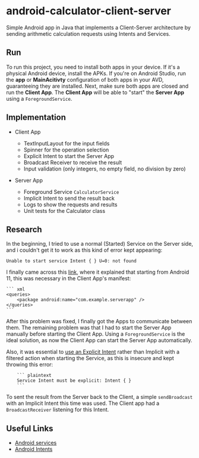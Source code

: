 # android-calculator-client-server
Simple Android app in Java that implements a Client-Server architecture by sending arithmetic calculation requests using Intents and Services.


## Run

To run this project, you need to install both apps in your device. If it's a physical Android device, install the APKs. If you're on Android Studio, run the **app** or **MainAcitivty** configuration of both apps in your AVD, guaranteeing they are installed.
Next, make sure both apps are closed and run the **Client App**. The **Client App** will be able to "start" the **Server App** using a <code>ForegroundService</code>.

## Implementation

- Client App
    - TextInputLayout for the input fields
    - Spinner for the operation selection
    - Explicit Intent to start the Server App
    - Broadcast Receiver to receive the result
    - Input validation (only integers, no empty field, no division by zero)


- Server App
    - Foreground Service <code>CalculatorService</code>
    - Implicit Intent to send the result back
    - Logs to show the requests and results
    - Unit tests for the Calculator class

## Research

In the beginning, I tried to use a normal (Started) Service on the Server side, and i couldn't get it to work as this kind of error kept appearing:
    
``` plaintext
Unable to start service Intent { } U=0: not found
```

I finally came across this [link](https://stackoverflow.com/questions/67648647/android-11-starting-a-service-of-another-app), where it explained that starting from Android 11, this was necessary in the Client App's manifest:

    ``` xml
    <queries>
        <package android:name="com.example.serverapp" />
    </queries>
    ```

After this problem was fixed, I finally got the Apps to communicate between them. The remaining problem was that I had to start the Server App manually before starting the Client App. Using a <code>ForegroundService</code> is the ideal solution, as now the Client App can start the Server App automatically.

Also, it was essential to [use an Explicit Intent](https://stackoverflow.com/questions/27842430/service-intent-must-be-explicit-intent) rather than Implicit with a filtered action when starting the Service, as this is insecure and kept throwing this error:
    
        ``` plaintext
        Service Intent must be explicit: Intent { }
        ```

To sent the result from the Server back to the Client, a simple <code>sendBroadcast</code> with an Implicit Intent this time was used. The Client app had a <code>BroadcastReceiver</code> listening for this Intent.

## Useful Links

- [Android services](https://developer.android.com/develop/background-work/services)
- [Android Intents](https://developer.android.com/reference/android/content/Intent)

